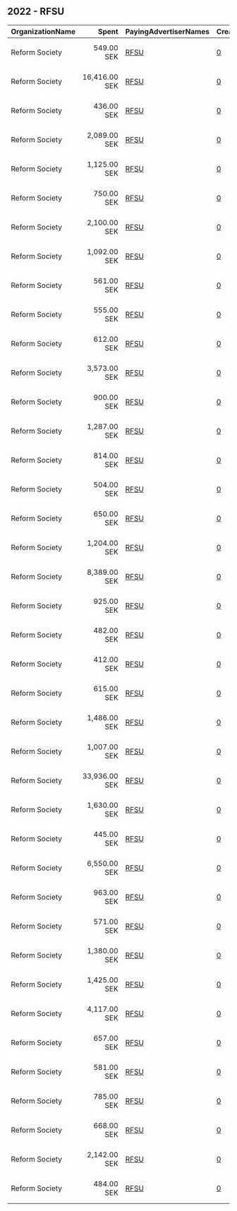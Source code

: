 ## 2022 - RFSU 
|OrganizationName|Spent|PayingAdvertiserNames|CreativeUrls|Impressions|Genders|AgeBrackets|CountryCodes|BillingAddresses|CandidateBallotInformation|
|:---|---:|:---|:---|---:|:---|:---|:---|:---|:---|
|Reform Society|549.00 SEK|[RFSU](2022/RFSU.md)|[0](https://www.snap.com/political-ads/asset/e079a3f93e1075a8265f419e6056458b4e3e59feadfd9cf7d6c8fcdf04e171b8?mediaType=mp4)|15,354||16+|sweden|"Kungsgatan 18,Stockholm,111 35,SE"|Hands off|
|Reform Society|16,416.00 SEK|[RFSU](2022/RFSU.md)|[0](https://www.snap.com/political-ads/asset/ca05ce0e3cb36de893af100de5a2c74b5e8599798b56bf21580b497c8c487b3b?mediaType=mp4)|415,412||16+|sweden|"Kungsgatan 18,Stockholm,111 35,SE"|Hands off|
|Reform Society|436.00 SEK|[RFSU](2022/RFSU.md)|[0](https://www.snap.com/political-ads/asset/eb5d1f0d77aa8d6f82473a9ad5eb48170b5c7579fcc86bbb8d91b5a509a786c8?mediaType=mp4)|11,224||16+|sweden|"Kungsgatan 18,Stockholm,111 35,SE"|Hands off|
|Reform Society|2,089.00 SEK|[RFSU](2022/RFSU.md)|[0](https://www.snap.com/political-ads/asset/57432a5e9274533eeeecc4bf1bc856fa4e8208ee3cc16d6f2e9cc9580348aed9?mediaType=mp4)|72,473||16-35|sweden|"Kungsgatan 18,Stockholm,111 35,SE"|Hands off|
|Reform Society|1,125.00 SEK|[RFSU](2022/RFSU.md)|[0](https://www.snap.com/political-ads/asset/f8b9f2f8f908b023ee0080dee93840fb25da44bdd689fb16ff18d6898f5d2bff?mediaType=mp4)|42,459||16+|sweden|"Kungsgatan 18,Stockholm,111 35,SE"|Hands off|
|Reform Society|750.00 SEK|[RFSU](2022/RFSU.md)|[0](https://www.snap.com/political-ads/asset/57432a5e9274533eeeecc4bf1bc856fa4e8208ee3cc16d6f2e9cc9580348aed9?mediaType=mp4)|21,160||16+|sweden|"Kungsgatan 18,Stockholm,111 35,SE"|Hands off|
|Reform Society|2,100.00 SEK|[RFSU](2022/RFSU.md)|[0](https://www.snap.com/political-ads/asset/e079a3f93e1075a8265f419e6056458b4e3e59feadfd9cf7d6c8fcdf04e171b8?mediaType=mp4)|88,370||16+|sweden|"Kungsgatan 18,Stockholm,111 35,SE"|Hands off|
|Reform Society|1,092.00 SEK|[RFSU](2022/RFSU.md)|[0](https://www.snap.com/political-ads/asset/703488a338d5de6fa1e15157de79bca1885a60b1a5225acbdf9f149044669c8a?mediaType=mp4)|46,127||16+|sweden|"Kungsgatan 18,Stockholm,111 35,SE"|Hands off|
|Reform Society|561.00 SEK|[RFSU](2022/RFSU.md)|[0](https://www.snap.com/political-ads/asset/f8b9f2f8f908b023ee0080dee93840fb25da44bdd689fb16ff18d6898f5d2bff?mediaType=mp4)|18,991||16-35|sweden|"Kungsgatan 18,Stockholm,111 35,SE"|Hands off|
|Reform Society|555.00 SEK|[RFSU](2022/RFSU.md)|[0](https://www.snap.com/political-ads/asset/eb5d1f0d77aa8d6f82473a9ad5eb48170b5c7579fcc86bbb8d91b5a509a786c8?mediaType=mp4)|16,723||16-35|sweden|"Kungsgatan 18,Stockholm,111 35,SE"|Hands off|
|Reform Society|612.00 SEK|[RFSU](2022/RFSU.md)|[0](https://www.snap.com/political-ads/asset/e079a3f93e1075a8265f419e6056458b4e3e59feadfd9cf7d6c8fcdf04e171b8?mediaType=mp4)|20,442||16+|sweden|"Kungsgatan 18,Stockholm,111 35,SE"|Hands off|
|Reform Society|3,573.00 SEK|[RFSU](2022/RFSU.md)|[0](https://www.snap.com/political-ads/asset/ca05ce0e3cb36de893af100de5a2c74b5e8599798b56bf21580b497c8c487b3b?mediaType=mp4)|101,867||16+|sweden|"Kungsgatan 18,Stockholm,111 35,SE"|Hands off|
|Reform Society|900.00 SEK|[RFSU](2022/RFSU.md)|[0](https://www.snap.com/political-ads/asset/fa3b4385aab39854399319f12e3ebae66500da06ceb2fb6b0d10fd87a2d6b187?mediaType=mp4)|29,673||16+|sweden|"Kungsgatan 18,Stockholm,111 35,SE"|Hands off|
|Reform Society|1,287.00 SEK|[RFSU](2022/RFSU.md)|[0](https://www.snap.com/political-ads/asset/184d5321d4b26bfaf383add24d18fe6e20ae634053ac08b3ec2d6ecc7a6a48fe?mediaType=mp4)|38,121||16+|sweden|"Kungsgatan 18,Stockholm,111 35,SE"|Hands off|
|Reform Society|814.00 SEK|[RFSU](2022/RFSU.md)|[0](https://www.snap.com/political-ads/asset/57432a5e9274533eeeecc4bf1bc856fa4e8208ee3cc16d6f2e9cc9580348aed9?mediaType=mp4)|27,546||16+|sweden|"Kungsgatan 18,Stockholm,111 35,SE"|Hands off|
|Reform Society|504.00 SEK|[RFSU](2022/RFSU.md)|[0](https://www.snap.com/political-ads/asset/184d5321d4b26bfaf383add24d18fe6e20ae634053ac08b3ec2d6ecc7a6a48fe?mediaType=mp4)|12,880||16+|sweden|"Kungsgatan 18,Stockholm,111 35,SE"|Hands off|
|Reform Society|650.00 SEK|[RFSU](2022/RFSU.md)|[0](https://www.snap.com/political-ads/asset/184d5321d4b26bfaf383add24d18fe6e20ae634053ac08b3ec2d6ecc7a6a48fe?mediaType=mp4)|22,394||16-35|sweden|"Kungsgatan 18,Stockholm,111 35,SE"|Hands off|
|Reform Society|1,204.00 SEK|[RFSU](2022/RFSU.md)|[0](https://www.snap.com/political-ads/asset/703488a338d5de6fa1e15157de79bca1885a60b1a5225acbdf9f149044669c8a?mediaType=mp4)|47,467||16+|sweden|"Kungsgatan 18,Stockholm,111 35,SE"|Hands off|
|Reform Society|8,389.00 SEK|[RFSU](2022/RFSU.md)|[0](https://www.snap.com/political-ads/asset/ca05ce0e3cb36de893af100de5a2c74b5e8599798b56bf21580b497c8c487b3b?mediaType=mp4)|311,298||16+|sweden|"Kungsgatan 18,Stockholm,111 35,SE"|Hands off|
|Reform Society|925.00 SEK|[RFSU](2022/RFSU.md)|[0](https://www.snap.com/political-ads/asset/fa3b4385aab39854399319f12e3ebae66500da06ceb2fb6b0d10fd87a2d6b187?mediaType=mp4)|33,085||16-35|sweden|"Kungsgatan 18,Stockholm,111 35,SE"|Hands off|
|Reform Society|482.00 SEK|[RFSU](2022/RFSU.md)|[0](https://www.snap.com/political-ads/asset/703488a338d5de6fa1e15157de79bca1885a60b1a5225acbdf9f149044669c8a?mediaType=mp4)|16,547||16+|sweden|"Kungsgatan 18,Stockholm,111 35,SE"|Hands off|
|Reform Society|412.00 SEK|[RFSU](2022/RFSU.md)|[0](https://www.snap.com/political-ads/asset/703488a338d5de6fa1e15157de79bca1885a60b1a5225acbdf9f149044669c8a?mediaType=mp4)|10,926||16+|sweden|"Kungsgatan 18,Stockholm,111 35,SE"|Hands off|
|Reform Society|615.00 SEK|[RFSU](2022/RFSU.md)|[0](https://www.snap.com/political-ads/asset/eb5d1f0d77aa8d6f82473a9ad5eb48170b5c7579fcc86bbb8d91b5a509a786c8?mediaType=mp4)|20,666||16+|sweden|"Kungsgatan 18,Stockholm,111 35,SE"|Hands off|
|Reform Society|1,486.00 SEK|[RFSU](2022/RFSU.md)|[0](https://www.snap.com/political-ads/asset/fa3b4385aab39854399319f12e3ebae66500da06ceb2fb6b0d10fd87a2d6b187?mediaType=mp4)|44,592||16+|sweden|"Kungsgatan 18,Stockholm,111 35,SE"|Hands off|
|Reform Society|1,007.00 SEK|[RFSU](2022/RFSU.md)|[0](https://www.snap.com/political-ads/asset/eb5d1f0d77aa8d6f82473a9ad5eb48170b5c7579fcc86bbb8d91b5a509a786c8?mediaType=mp4)|40,873||16+|sweden|"Kungsgatan 18,Stockholm,111 35,SE"|Hands off|
|Reform Society|33,936.00 SEK|[RFSU](2022/RFSU.md)|[0](https://www.snap.com/political-ads/asset/ca05ce0e3cb36de893af100de5a2c74b5e8599798b56bf21580b497c8c487b3b?mediaType=mp4)|778,691||16-35|sweden|"Kungsgatan 18,Stockholm,111 35,SE"|Hands off|
|Reform Society|1,630.00 SEK|[RFSU](2022/RFSU.md)|[0](https://www.snap.com/political-ads/asset/f8b9f2f8f908b023ee0080dee93840fb25da44bdd689fb16ff18d6898f5d2bff?mediaType=mp4)|48,820||16+|sweden|"Kungsgatan 18,Stockholm,111 35,SE"|Hands off|
|Reform Society|445.00 SEK|[RFSU](2022/RFSU.md)|[0](https://www.snap.com/political-ads/asset/703488a338d5de6fa1e15157de79bca1885a60b1a5225acbdf9f149044669c8a?mediaType=mp4)|11,961||16+|sweden|"Kungsgatan 18,Stockholm,111 35,SE"|Hands off|
|Reform Society|6,550.00 SEK|[RFSU](2022/RFSU.md)|[0](https://www.snap.com/political-ads/asset/f8b9f2f8f908b023ee0080dee93840fb25da44bdd689fb16ff18d6898f5d2bff?mediaType=mp4)|161,019||16+|sweden|"Kungsgatan 18,Stockholm,111 35,SE"|Hands off|
|Reform Society|963.00 SEK|[RFSU](2022/RFSU.md)|[0](https://www.snap.com/political-ads/asset/184d5321d4b26bfaf383add24d18fe6e20ae634053ac08b3ec2d6ecc7a6a48fe?mediaType=mp4)|36,511||16+|sweden|"Kungsgatan 18,Stockholm,111 35,SE"|Hands off|
|Reform Society|571.00 SEK|[RFSU](2022/RFSU.md)|[0](https://www.snap.com/political-ads/asset/57432a5e9274533eeeecc4bf1bc856fa4e8208ee3cc16d6f2e9cc9580348aed9?mediaType=mp4)|19,681||16+|sweden|"Kungsgatan 18,Stockholm,111 35,SE"|Hands off|
|Reform Society|1,380.00 SEK|[RFSU](2022/RFSU.md)|[0](https://www.snap.com/political-ads/asset/ca05ce0e3cb36de893af100de5a2c74b5e8599798b56bf21580b497c8c487b3b?mediaType=mp4)|41,666||16+|sweden|"Kungsgatan 18,Stockholm,111 35,SE"|Hands off|
|Reform Society|1,425.00 SEK|[RFSU](2022/RFSU.md)|[0](https://www.snap.com/political-ads/asset/184d5321d4b26bfaf383add24d18fe6e20ae634053ac08b3ec2d6ecc7a6a48fe?mediaType=mp4)|43,667||16+|sweden|"Kungsgatan 18,Stockholm,111 35,SE"|Hands off|
|Reform Society|4,117.00 SEK|[RFSU](2022/RFSU.md)|[0](https://www.snap.com/political-ads/asset/57432a5e9274533eeeecc4bf1bc856fa4e8208ee3cc16d6f2e9cc9580348aed9?mediaType=mp4)|166,140||16+|sweden|"Kungsgatan 18,Stockholm,111 35,SE"|Hands off|
|Reform Society|657.00 SEK|[RFSU](2022/RFSU.md)|[0](https://www.snap.com/political-ads/asset/703488a338d5de6fa1e15157de79bca1885a60b1a5225acbdf9f149044669c8a?mediaType=mp4)|21,528||16+|sweden|"Kungsgatan 18,Stockholm,111 35,SE"|Hands off|
|Reform Society|581.00 SEK|[RFSU](2022/RFSU.md)|[0](https://www.snap.com/political-ads/asset/e079a3f93e1075a8265f419e6056458b4e3e59feadfd9cf7d6c8fcdf04e171b8?mediaType=mp4)|20,595||16-35|sweden|"Kungsgatan 18,Stockholm,111 35,SE"|Hands off|
|Reform Society|785.00 SEK|[RFSU](2022/RFSU.md)|[0](https://www.snap.com/political-ads/asset/eb5d1f0d77aa8d6f82473a9ad5eb48170b5c7579fcc86bbb8d91b5a509a786c8?mediaType=mp4)|25,465||16+|sweden|"Kungsgatan 18,Stockholm,111 35,SE"|Hands off|
|Reform Society|668.00 SEK|[RFSU](2022/RFSU.md)|[0](https://www.snap.com/political-ads/asset/703488a338d5de6fa1e15157de79bca1885a60b1a5225acbdf9f149044669c8a?mediaType=mp4)|24,088||16-35|sweden|"Kungsgatan 18,Stockholm,111 35,SE"|Hands off|
|Reform Society|2,142.00 SEK|[RFSU](2022/RFSU.md)|[0](https://www.snap.com/political-ads/asset/e079a3f93e1075a8265f419e6056458b4e3e59feadfd9cf7d6c8fcdf04e171b8?mediaType=mp4)|63,430||16+|sweden|"Kungsgatan 18,Stockholm,111 35,SE"|Hands off|
|Reform Society|484.00 SEK|[RFSU](2022/RFSU.md)|[0](https://www.snap.com/political-ads/asset/f8b9f2f8f908b023ee0080dee93840fb25da44bdd689fb16ff18d6898f5d2bff?mediaType=mp4)|12,834||16+|sweden|"Kungsgatan 18,Stockholm,111 35,SE"|Hands off|

